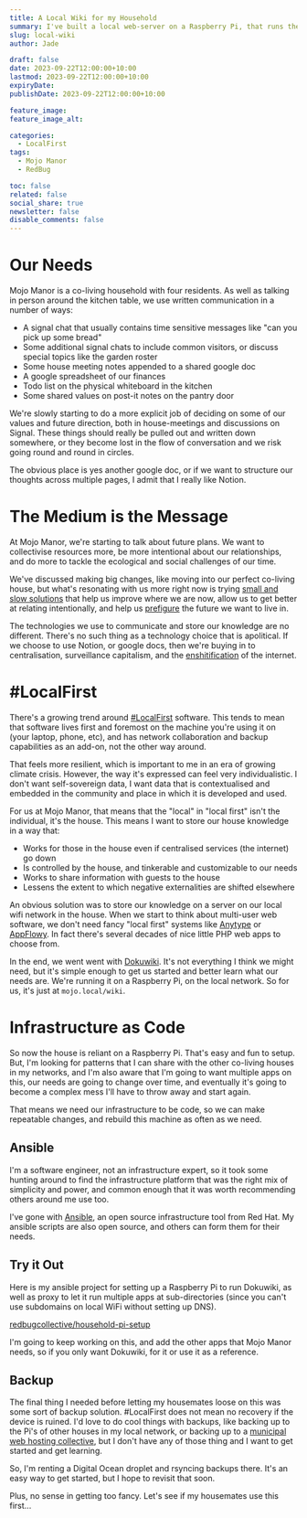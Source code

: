 ```yaml
---
title: A Local Wiki for my Household
summary: I've built a local web-server on a Raspberry Pi, that runs the wiki software that my household can use to document anything we like. You can setup your own Pi the same way using my Git repository.
slug: local-wiki
author: Jade

draft: false
date: 2023-09-22T12:00:00+10:00
lastmod: 2023-09-22T12:00:00+10:00
expiryDate:
publishDate: 2023-09-22T12:00:00+10:00

feature_image:
feature_image_alt:

categories:
  - LocalFirst
tags:
  - Mojo Manor
  - RedBug

toc: false
related: false
social_share: true
newsletter: false
disable_comments: false
---
```


# Our Needs

Mojo Manor is a co-living household with four residents. As well as talking in person around the kitchen table, we use written communication in a number of ways:

* A signal chat that usually contains time sensitive messages like "can you pick up some bread"
* Some additional signal chats to include common visitors, or discuss special topics like the garden roster
* Some house meeting notes appended to a shared google doc
* A google spreadsheet of our finances
* Todo list on the physical whiteboard in the kitchen
* Some shared values on post-it notes on the pantry door

We're slowly starting to do a more explicit job of deciding on some of our values and future direction, both in house-meetings and discussions on Signal. These things should really be pulled out and written down somewhere, or they become lost in the flow of conversation and we risk going round and round in circles.

The obvious place is yes another google doc, or if we want to structure our thoughts across multiple pages, I admit that I really like Notion.

# The Medium is the Message

At Mojo Manor, we're starting to talk about future plans. We want to collectivise resources more, be more intentional about our relationships, and do more to tackle the ecological and social challenges of our time.

We've discussed making big changes, like moving into our perfect co-living house, but what's resonating with us more right now is trying [small and slow solutions](https://permacultureprinciples.com/permaculture-principles/_9/) that help us improve where we are now, allow us to get better at relating intentionally, and help us [prefigure](https://commonslibrary.org/prefigurative-politics-in-practice/) the future we want to live in.

The technologies we use to communicate and store our knowledge are no different. There's no such thing as a technology choice that is apolitical. If we choose to use Notion, or google docs, then we're buying in to centralisation, surveillance capitalism, and the [enshitification](https://pluralistic.net/2023/01/21/potemkin-ai/) of the internet.

# #LocalFirst

There's a growing trend around [#LocalFirst](https://martin.kleppmann.com/papers/local-first.pdf) software. This tends to mean that software lives first and foremost on the machine you're using it on (your laptop, phone, etc), and has network collaboration and backup capabilities as an add-on, not the other way around.

That feels more resilient, which is important to me in an era of growing climate crisis. However, the way it's expressed can feel very individualistic. I don't want self-sovereign data, I want data that is contextualised and embedded in the community and place in which it is developed and used.

For us at Mojo Manor, that means that the "local" in "local first" isn't the individual, it's the house. This means I want to store our house knowledge in a way that:

* Works for those in the house even if centralised services (the internet) go down
* Is controlled by the house, and tinkerable and customizable to our needs
* Works to share information with guests to the house
* Lessens the extent to which negative externalities are shifted elsewhere

An obvious solution was to store our knowledge on a server on our local wifi network in the house. When we start to think about multi-user web software, we don't need fancy "local first" systems like [Anytype](https://anytype.io/) or [AppFlowy](https://appflowy.io/). In fact there's several decades of nice little PHP web apps to choose from.

In the end, we went went with [Dokuwiki](https://www.dokuwiki.org/dokuwiki). It's not everything I think we might need, but it's simple enough to get us started and better learn what our needs are. We're running it on a Raspberry Pi, on the local network. So for us, it's just at `mojo.local/wiki`.

# Infrastructure as Code

So now the house is reliant on a Raspberry Pi. That's easy and fun to setup. But, I'm looking for patterns that I can share with the other co-living houses in my networks, and I'm also aware that I'm going to want multiple apps on this, our needs are going to change over time, and eventually it's going to become a complex mess I'll have to throw away and start again.

That means we need our infrastructure to be code, so we can make repeatable changes, and rebuild this machine as often as we need.

## Ansible

I'm a software engineer, not an infrastructure expert, so it took some hunting around to find the infrastructure platform that was the right mix of simplicity and power, and common enough that it was worth recommending others around me use too.

I've gone with [Ansible](https://www.ansible.com/), an open source infrastructure tool from Red Hat. My ansible scripts are also open source, and others can form them for their needs.

## Try it Out

Here is my ansible project for setting up a Raspberry Pi to run Dokuwiki, as well as proxy to let it run multiple apps at sub-directories (since you can't use subdomains on local WiFi without setting up DNS).

[redbugcollective/household-pi-setup](https://github.com/redbugcollective/household-pi-setup)

I'm going to keep working on this, and add the other apps that Mojo Manor needs, so if you only want Dokuwiki, for it or use it as a reference.

## Backup

The final thing I needed before letting my housemates loose on this was some sort of backup solution. #LocalFirst does not mean no recovery if the device is ruined. I'd love to do cool things with backups, like backing up to the Pi's of other houses in my local network, or backing up to a [municipal web hosting collective](/projects/merri-bek-hosting/), but I don't have any of those thing and I want to get started and get learning.

So, I'm renting a Digital Ocean droplet and rsyncing backups there. It's an easy way to get started, but I hope to revisit that soon.

Plus, no sense in getting too fancy. Let's see if my housemates use this first...